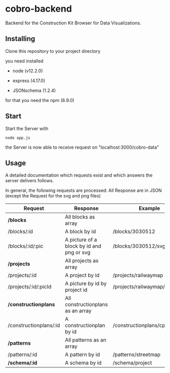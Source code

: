 # cobro-backend

Backend for the Construction Kit Browser for Data Visualizations.



## Installing

Clone this repository  to your project directory


you need installed

- node (v12.2.0)

- express (4.17.0)

- JSONschema (1.2.4)

for that you need the npm (6.9.0)

## Start



Start the Server with 

```
node app.js
```

the Server is now able to receive request on "localhost:3000/cobro-data"



## Usage

A detailed documentation which requests exist and which answers the server delivers follows. 

In general, the following requests are processed:
All Response are in JSON (except the Request for the svg and png files) 

Request | Response | Example
---------|---------|-------
**/blocks** | All blocks as array 
/blocks/:id |A block by id   |/blocks/3030512
/blocks/:id/:pic | A picture of a block by id and png or svg| /blocks/3030512/svg
**/projects** | All projects as array
/projects/:id |A project by id | /projects/railwaymap
/projects/:id/:picId | A picture by id by project id | /projects/railwaymap/pic1.png
**/constructionplans** | All constructionplans as an array|
/constructionplans/:id |A constructionplan by id | /constructionplans/cp001
**/patterns** |All patterns as an array |
/patterns/:id | A pattern by id | /patterns/streetmap
**/schema/:id** |A schema by id | /schema/project

